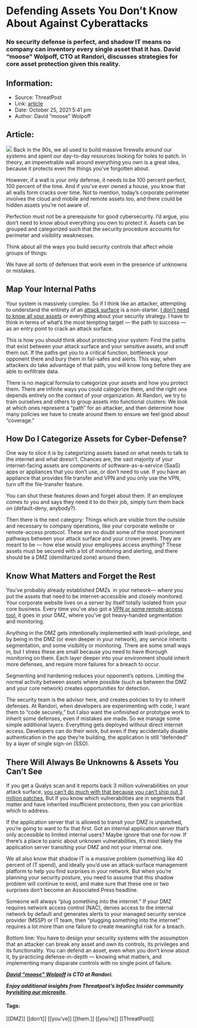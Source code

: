 # Defending Assets You Don’t Know About Against Cyberattacks
### No security defense is perfect, and shadow IT means no company can inventory every single asset that it has. David “moose” Wolpoff, CTO at Randori, discusses strategies for core asset protection given this reality.

## Information:
+ Source: ThreatPost
+ Link: [article](https://kasperskycontenthub.com/threatpost-global/?p=175730)
+ Date: October 25, 2021  5:41 pm
+ Author: David “moose” Wolpoff


## Article:
![](https://media.threatpost.com/wp-content/uploads/sites/103/2021/10/25171347/hidden-image-e1635196458449.jpg)
Back in the 90s, we all used to build massive firewalls around our systems and spent our day-to-day resources looking for holes to patch. In theory, an impenetrable wall around everything you own is a great idea, because it protects even the things you’ve forgotten about.


However, if a wall is your only defense, it needs to be 100 percent perfect, 100 percent of the time. And if you’ve ever owned a house, you know that all walls form cracks over time. Not to mention, today’s corporate perimeter involves the cloud and mobile and remote assets too, and there could be hidden assets you’re not aware of.


Perfection must not be a prerequisite for good cybersecurity. I’d argue, you don’t need to know about everything you own to protect it. Assets can be grouped and categorized such that the security procedure accounts for perimeter and visibility weaknesses.


Think about all the ways you build security controls that affect whole groups of things:


We have all sorts of defenses that work even in the presence of unknowns or mistakes.


**Map Your Internal Paths**
---------------------------


Your system is massively complex. So if I think like an attacker, attempting to understand the entirety of an [attack surface](https://www.randori.com/solutions/asm/) is a non-starter. [I don’t need to know all your assets](https://www.randori.com/blog/using-attack-surface-management-to-impress-the-brass-upstairs/) or everything about your security strategy. I have to think in terms of what’s the most tempting target — the path to success — as an entry point to crack an attack surface.


This is how you should think about protecting your system: Find the paths that exist between your attack surface and your sensitive assets, and snuff them out. If the paths get you to a critical function, bottleneck your opponent there and bury them in fail-safes and alerts. This way, when attackers do take advantage of that path, you will know long before they are able to exfiltrate data.


There is no magical formula to categorize your assets and how you protect them. There are infinite ways you could categorize them, and the right one depends entirely on the context of your organization. At Randori, we try to train ourselves and others to group assets into functional clusters: We look at which ones represent a “path” for an attacker, and then determine how many policies we have to create around them to ensure we feel good about “coverage.”


**How Do I Categorize Assets for Cyber-Defense?**
-------------------------------------------------


One way to slice it is by categorizing assets based on what needs to talk to the internet and what doesn’t. Chances are, the vast majority of your internet-facing assets are components of software-as-a-service (SaaS) apps or appliances that you don’t use, or don’t need to use. If you have an appliance that provides file transfer and VPN and you only use the VPN, turn off the file-transfer feature.


You can shut these features down and forget about them. If an employee comes to you and says they need it to do their job, simply turn them back on (default-deny, anybody?).


Then there is the next category: Things which are visible from the outside and necessary to company operations, like your corporate website or remote-access protocol. These are no doubt some of the most prominent pathways between your attack surface and your crown jewels. They are meant to be — how else would your employees access anything? These assets must be secured with a lot of monitoring and alerting, and there should be a DMZ (demilitarized zone) around them.


**Know What Matters and Forget the Rest**
-----------------------------------------


You’ve probably already established DMZs  in your network— where you put the assets that need to be internet-accessible and closely monitored. Your corporate website lives on a server by itself totally isolated from your core business. Every time you’ve also got a [VPN or some remote-access tool](https://hexadecimoose.medium.com/why-your-vpn-is-an-attackers-next-target-6103fb1e4045?source=user_profile---------0----------------------------), it goes in your DMZ, where you’ve got heavy-handed segmentation and monitoring.


Anything in the DMZ gets intentionally implemented with least-privilege, and by being in the DMZ (or even deeper in your network), any service inherits segmentation, and some visibility or monitoring. There are some small ways in, but I stress these are small because you need to have thorough monitoring on them. Each layer deeper into your environment should inherit more defenses, and require more failures for a breach to occur.


Segmenting and hardening reduces your opponent’s options. Limiting the normal activity between assets where possible (such as between the DMZ and your core network) creates opportunities for detection.


The security team is the advisor here, and creates policies to try to inherit defenses. At Randori, when developers are experimenting with code, I want them to “code securely,” but I also want the unfinished or prototype work to inherit some defenses, even if mistakes are made. So we manage some simple additional layers: Everything gets deployed without direct internet access. Developers can do their work, but even if they accidentally disable authentication in the app they’re building, the application is still “defended” by a layer of single sign-on (SSO).


**There Will Always Be Unknowns & Assets You Can’t See**
--------------------------------------------------------


If you get a Qualys scan and it reports back 3 million vulnerabilities on your attack surface, [you can’t do much with that because you can’t ship out 3 million patches.](https://www.randori.com/blog/vulnerability-management-is-giving-you-a-vuln-overload-enter-asm/) But if you know which vulnerabilities are in segments that matter and have inherited insufficient protections, then you can prioritize which to address.


If the application server that is allowed to transit your DMZ is unpatched, you’re going to want to fix that first. Got an internal application server that’s only accessible to limited internal users? Maybe ignore that one for now. If there’s a place to panic about unknown vulnerabilities, it’s most likely the application server transiting your DMZ and not your internal one.


We all also know that shadow IT is a massive problem (something like 40 percent of IT spend), and ideally you’d use an attack-surface management platform to help you find surprises in your network. But when you’re planning your security posture, you need to assume that this shadow problem will continue to exist, and make sure that these one or two surprises don’t become an Associated Press headline.


Someone will always “plug something into the internet.” If your DMZ requires network access control (NAC), denies access to the internal network by default and generates alerts to your managed security service provider (MSSP) or IT team, then “plugging something into the internet” requires a lot more than one failure to create meaningful risk for a breach.


Bottom line: You have to design your security systems with the assumption that an attacker can break any asset and own its controls, its privileges and its functionality. You can defend an asset, even when you don’t know about it, by practicing defense-in-depth — knowing what matters, and implementing many disparate controls with no single point of failure.


***[David “moose” Wolpoff](https://threatpost.com/author/davidwolpoff/) is CTO at Randori.***


***Enjoy additional insights from Threatpost’s InfoSec Insider community by***[***visiting our microsite***](https://threatpost.com/microsite/infosec-insiders-community/)***.***




#### Tags:
[[DMZ]] [[don’t]] [[you’ve]] [[them.]] [[you’re]] [[ThreatPost]]
